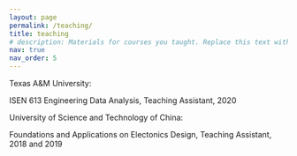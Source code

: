 ```yaml
---
layout: page
permalink: /teaching/
title: teaching
# description: Materials for courses you taught. Replace this text with your description.
nav: true
nav_order: 5
---
```


Texas A&M University:

ISEN 613 Engineering Data Analysis, Teaching Assistant, 2020

University of Science and Technology of China:

Foundations and Applications on Electonics Design, Teaching Assistant, 2018 and 2019
